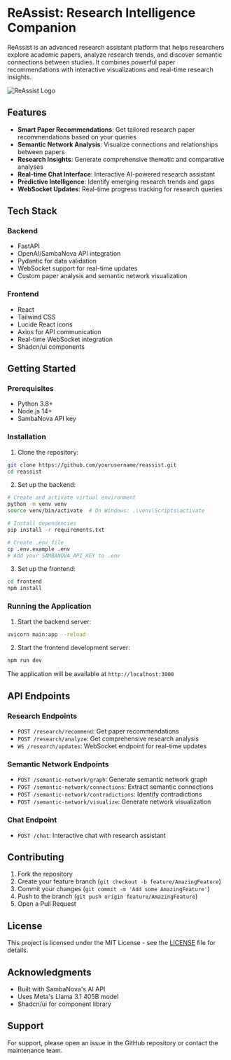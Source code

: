 # ReAssist: Research Intelligence Companion

ReAssist is an advanced research assistant platform that helps researchers explore academic papers, analyze research trends, and discover semantic connections between studies. It combines powerful paper recommendations with interactive visualizations and real-time research insights.

![ReAssist Logo](https://via.placeholder.com/600x200?text=ReAssist+Research+Intelligence+Companion)

## Features

- **Smart Paper Recommendations**: Get tailored research paper recommendations based on your queries
- **Semantic Network Analysis**: Visualize connections and relationships between papers
- **Research Insights**: Generate comprehensive thematic and comparative analyses
- **Real-time Chat Interface**: Interactive AI-powered research assistant
- **Predictive Intelligence**: Identify emerging research trends and gaps
- **WebSocket Updates**: Real-time progress tracking for research queries

## Tech Stack

### Backend
- FastAPI
- OpenAI/SambaNova API integration
- Pydantic for data validation
- WebSocket support for real-time updates
- Custom paper analysis and semantic network visualization

### Frontend
- React
- Tailwind CSS
- Lucide React icons
- Axios for API communication
- Real-time WebSocket integration
- Shadcn/ui components

## Getting Started

### Prerequisites
- Python 3.8+
- Node.js 14+
- SambaNova API key

### Installation

1. Clone the repository:
```bash
git clone https://github.com/yourusername/reassist.git
cd reassist
```

2. Set up the backend:
```bash
# Create and activate virtual environment
python -m venv venv
source venv/bin/activate  # On Windows: .\venv\Scripts\activate

# Install dependencies
pip install -r requirements.txt

# Create .env file
cp .env.example .env
# Add your SAMBANOVA_API_KEY to .env
```

3. Set up the frontend:
```bash
cd frontend
npm install
```

### Running the Application

1. Start the backend server:
```bash
uvicorn main:app --reload
```

2. Start the frontend development server:
```bash
npm run dev
```

The application will be available at `http://localhost:3000`

## API Endpoints

### Research Endpoints
- `POST /research/recommend`: Get paper recommendations
- `POST /research/analyze`: Get comprehensive research analysis
- `WS /research/updates`: WebSocket endpoint for real-time updates

### Semantic Network Endpoints
- `POST /semantic-network/graph`: Generate semantic network graph
- `POST /semantic-network/connections`: Extract semantic connections
- `POST /semantic-network/contradictions`: Identify contradictions
- `POST /semantic-network/visualize`: Generate network visualization

### Chat Endpoint
- `POST /chat`: Interactive chat with research assistant

## Contributing

1. Fork the repository
2. Create your feature branch (`git checkout -b feature/AmazingFeature`)
3. Commit your changes (`git commit -m 'Add some AmazingFeature'`)
4. Push to the branch (`git push origin feature/AmazingFeature`)
5. Open a Pull Request

## License

This project is licensed under the MIT License - see the [LICENSE](LICENSE) file for details.

## Acknowledgments

- Built with SambaNova's AI API
- Uses Meta's Llama 3.1 405B model
- Shadcn/ui for component library

## Support

For support, please open an issue in the GitHub repository or contact the maintenance team.

